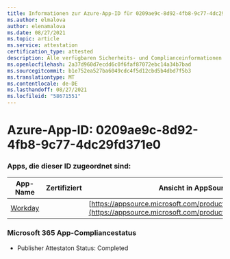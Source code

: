 ```yaml
---
title: Informationen zur Azure-App-ID für 0209ae9c-8d92-4fb8-9c77-4dc29fd371e0
ms.author: elmalova
author: elenamalova
ms.date: 08/27/2021
ms.topic: article
ms.service: attestation
certification_type: attested
description: Alle verfügbaren Sicherheits- und Complianceinformationen für 0209ae9c-8d92-4fb8-9c77-4dc29fd371e0.
ms.openlocfilehash: 2a37d960d7ecdd6c0f6faf87072ebc14a34b7bad
ms.sourcegitcommit: b1e752ea527ba6049cdc4f5d12cbd5b4dbd7f5b3
ms.translationtype: MT
ms.contentlocale: de-DE
ms.lasthandoff: 08/27/2021
ms.locfileid: "58671551"
---
```

# <a name="azure-app-id-0209ae9c-8d92-4fb8-9c77-4dc29fd371e0"></a>Azure-App-ID: 0209ae9c-8d92-4fb8-9c77-4dc29fd371e0


### <a name="apps-associated-with-this-id"></a>Apps, die dieser ID zugeordnet sind:
| **App-Name** | **Zertifiziert** | **Ansicht in AppSource** |
|--------------|---------------|-----------------------|
| [Workday](https://docs.microsoft.com/microsoft-365-app-certification/forward/WA200001555) |  | [https://appsource.microsoft.com/product/office/WA200001555](https://appsource.microsoft.com/product/office/WA200001555) |

### <a name="microsoft-365-app-compliance-status"></a>Microsoft 365 App-Compliancestatus
- Publisher Attestaton Status: Completed

